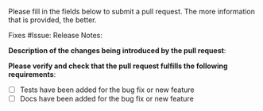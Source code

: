Please fill in the fields below to submit a pull request.  The more information that is provided, the better.

Fixes #Issue:
Release Notes:

**Description of the changes being introduced by the pull request**:

**Please verify and check that the pull request fulfills the following requirements**:

- [ ] Tests have been added for the bug fix or new feature
- [ ] Docs have been added for the bug fix or new feature

